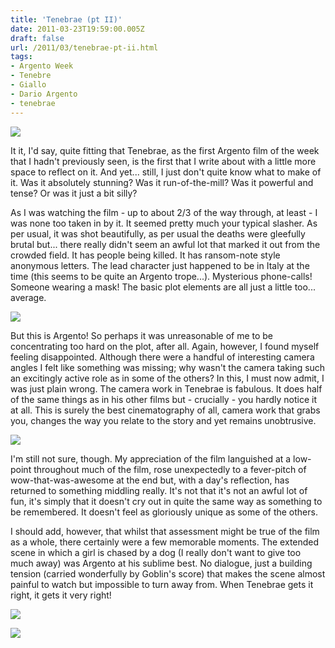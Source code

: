 ```yaml
---
title: 'Tenebrae (pt II)'
date: 2011-03-23T19:59:00.005Z
draft: false
url: /2011/03/tenebrae-pt-ii.html
tags: 
- Argento Week
- Tenebre
- Giallo
- Dario Argento
- tenebrae
---
```


![](/blogspot/AVvXsEixzpBlips0agX-7YPbS2vS6bDG0qdmSGUcKSe7xjMLMWTpScg7ulT6ts1OXMMgfKAqzjkQInqc6Ae4hBjks6-Os1JiQA5TeDP7kSnd5W8T9bc3AwGBnhkVKxQ57I44ezVA16U_fO6-m-0/s800/tenebre_poster_03.jpg)  

  
It it, I'd say, quite fitting that Tenebrae, as the first Argento film of the week that I hadn't previously seen, is the first that I write about with a little more space to reflect on it. And yet... still, I just don't quite know what to make of it. Was it absolutely stunning? Was it run-of-the-mill? Was it powerful and tense? Or was it just a bit silly?  
  
As I was watching the film - up to about 2/3 of the way through, at least - I was none too taken in by it. It seemed pretty much your typical slasher. As per usual, it was shot beautifully, as per usual the deaths were gleefully brutal but... there really didn't seem an awful lot that marked it out from the crowded field. It has people being killed. It has ransom-note style anonymous letters. The lead character just happened to be in Italy at the time (this seems to be quite an Argento trope...). Mysterious phone-calls! Someone wearing a mask! The basic plot elements are all just a little too... average.  
  

![](/blogspot/AVvXsEh7kljk3UuFFrzD6GBgs4oAFCf771rxZRNjUh31yVDli0B_AbYP00ArmdkayaLA_wQ1pQUgAF-DU0tNnXEV_wOJnvP_xhr_9K88x9KLEcArtz-ejE8Z2Vfy4TAnILQrf4FX6pScekAhQRI/s400/vlcsnap-7.jpg)  

  
But this is Argento! So perhaps it was unreasonable of me to be concentrating too hard on the plot, after all. Again, however, I found myself feeling disappointed. Although there were a handful of interesting camera angles I felt like something was missing; why wasn't the camera taking such an excitingly active role as in some of the others? In this, I must now admit, I was just plain wrong. The camera work in Tenebrae is fabulous. It does half of the same things as in his other films but - crucially - you hardly notice it at all. This is surely the best cinematography of all, camera work that grabs you, changes the way you relate to the story and yet remains unobtrusive.  
  

![](/blogspot/AVvXsEgznAnMNlqMtviJgOjit5_FVdtY9Znsg3xjkgH4dDpwM5BDRFZHHyjdKdcMRmOWBYJASSC0nMNor8Q6bq2g6RlXyf4lGJcW7G3ApvLmkvIXTqSsCy_vi5PiO-GwYGlct708TGAoysQCWXc/s400/vlcsnap-9.jpg)  

  
I'm still not sure, though. My appreciation of the film languished at a low-point throughout much of the film, rose unexpectedly to a fever-pitch of wow-that-was-awesome at the end but, with a day's reflection, has returned to something middling really. It's not that it's not an awful lot of fun, it's simply that it doesn't cry out in quite the same way as something to be remembered. It doesn't feel as gloriously unique as some of the others.  
  
I should add, however, that whilst that assessment might be true of the film as a whole, there certainly were a few memorable moments. The extended scene in which a girl is chased by a dog (I really don't want to give too much away) was Argento at his sublime best. No dialogue, just a building tension (carried wonderfully by Goblin's score) that makes the scene almost painful to watch but impossible to turn away from. When Tenebrae gets it right, it gets it very right!  
  

![](/blogspot/AVvXsEj05ChAhGfzlbIFEN2H_9vzWVsrCbRGWjYinaX542nSderJb4X0vxS7h6jcZ6xIuTaAKdDa4iiczP7vnwiOo_gqQFnSFAVsKK6e_Fefffr2s5pxpqnJfn1Hbw9ZFX5zQHcJjCKrniN8JIg/s400/vlcsnap-13.jpg)  

  

![](/blogspot/AVvXsEh5dFwcU6EoGyUXW1h1mcUPz8lWvhazOTz8JrVej_bO7pT7yJA9XYaVyvqT9Ti4xvpoKwf7y43nORTjyer5-8CGRva8v-MYWr1tvMWJzsZaLiyr3WS-FnTsoboxXTSaJPdXd3UKbbt7Ty8/s400/vlcsnap-00019.jpg)